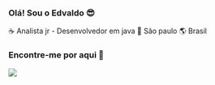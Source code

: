 ### Olá! Sou o Edvaldo :sunglasses:

:coffee: Analista jr - Desenvolvedor em java :house_with_garden: São paulo :earth_americas: Brasil 

### Encontre-me por aqui :mag_right:
[<img src="https://img.shields.io/badge/linkedin-%230077B5.svg?&style=for-the-badge&logo=linkedin&logoColor=white" />](https://www.https://www.linkedin.com/in/edvaldo-junior-77a7251a0/)

